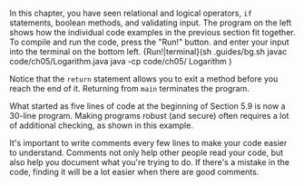 In this chapter, you have seen relational and logical operators, `if` statements, boolean methods, and validating input. The program on the left shows how the individual code examples in the previous section fit together. To compile and run the code, press the "Run!" button. and enter your input into the terminal on the bottom left.
{Run!|terminal}(sh .guides/bg.sh javac code/ch05/Logarithm.java java -cp code/ch05/ Logarithm ) 



Notice that the `return` statement allows you to exit a method before you reach the end of it. Returning from `main` terminates the program.

What started as five lines of code at the beginning of Section 5.9 is now a 30-line program. Making programs robust (and secure) often requires a lot of additional checking, as shown in this example.


It's important to write comments every few lines to make your code easier to understand. Comments not only help other people read your code, but also help you document what you're trying to do. If there's a mistake in the code, finding it will be a lot easier when there are good comments.